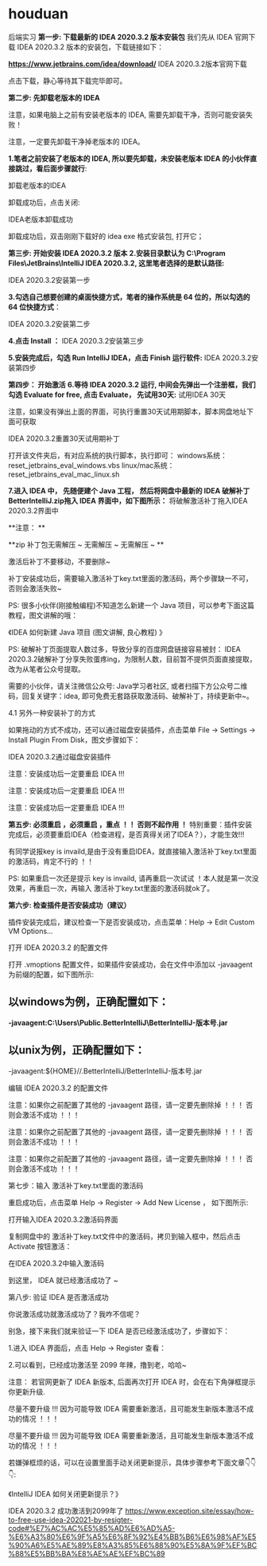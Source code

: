 # houduan
后端实习
**第一步: 下载最新的 IDEA 2020.3.2 版本安装包**
我们先从 IDEA 官网下载 IDEA 2020.3.2 版本的安装包，下载链接如下：

**https://www.jetbrains.com/idea/download/**
IDEA 2020.3.2版本官网下载

点击下载，静心等待其下载完毕即可。

**第二步: 先卸载老版本的 IDEA**


注意，如果电脑上之前有安装老版本的 IDEA, 需要先卸载干净，否则可能安装失败！

注意，一定要先卸载干净掉老版本的 IDEA。

**1.笔者之前安装了老版本的 IDEA, 所以要先卸载，未安装老版本 IDEA 的小伙伴直接跳过，看后面步骤就行**:

卸载老版本的IDEA

卸载成功后，点击关闭:

IDEA老版本卸载成功

卸载成功后，双击刚刚下载好的 idea exe 格式安装包, 打开它；

**第三步: 开始安装 IDEA 2020.3.2 版本**
**2.安装目录默认为 C:\Program Files\JetBrains\IntelliJ IDEA 2020.3.2, 这里笔者选择的是默认路径:**

IDEA 2020.3.2安装第一步

**3.勾选自己想要创建的桌面快捷方式，笔者的操作系统是 64 位的，所以勾选的 64 位快捷方式**：

IDEA 2020.3.2安装第二步

**4.点击 Install ：**
IDEA 2020.3.2安装第三步

**5.安装完成后，勾选 Run IntelliJ IDEA，点击 Finish 运行软件:**
IDEA 2020.3.2安装第四步

**第四步： 开始激活**
**6.等待 IDEA 2020.3.2 运行, 中间会先弹出一个注册框，我们勾选 Evaluate for free, 点击 Evaluate， 先试用30天:**
试用IDEA 30天

注意，如果没有弹出上面的界面，可执行重置30天试用期脚本，脚本网盘地址下面可获取

IDEA 2020.3.2重置30天试用期补丁

打开该文件夹后，有对应系统的执行脚本，执行即可：
windows系统：reset_jetbrains_eval_windows.vbs
linux/mac系统：reset_jetbrains_eval_mac_linux.sh


**7.进入 IDEA 中， 先随便建个 Java 工程， 然后将网盘中最新的 IDEA 破解补丁 BetterIntelliJ.zip拖入 IDEA 界面中，如下图所示：**
将破解激活补丁拖入IDEA 2020.3.2界面中


**注意： **

**zip 补丁包无需解压 ~ 无需解压 ~ 无需解压 ~ **

激活后补丁不要移动，不要删除~

补丁安装成功后，需要输入激活补丁key.txt里面的激活码，两个步骤缺一不可，否则会激活失败~


PS: 很多小伙伴(刚接触编程)不知道怎么新建一个 Java 项目，可以参考下面这篇教程，图文讲解的哦：

《IDEA 如何新建 Java 项目 (图文讲解, 良心教程) 》


PS: 破解补丁页面提取人数过多，导致分享的百度网盘链接容易被封： IDEA 2020.3.2破解补丁分享失败蛋疼ing，为限制人数，目前暂不提供页面直接提取，改为从笔者公众号提取。


需要的小伙伴，请关注微信公众号: Java学习者社区, 或者扫描下方公众号二维码，回复关键字：idea, 即可免费无套路获取激活码、破解补丁，持续更新中~。



4.1 另外一种安装补丁的方式

如果拖动的方式不成功，还可以通过磁盘安装插件，点击菜单 File -> Settings -> Install Plugin From Disk，图文步骤如下：

IDEA 2020.3.2通过磁盘安装插件

注意：安装成功后一定要重启 IDEA !!!

注意：安装成功后一定要重启 IDEA !!!

注意：安装成功后一定要重启 IDEA !!!

**第五步: 必须重启 ，必须重启 ，重点 ！！ 否则不起作用 ！**
特别重要：插件安装完成后，必须要重启IDEA（检查进程，是否真得关闭了IDEA？），才能生效!!!

有同学说报key is invaild,是由于没有重启IDEA，就直接输入激活补丁key.txt里面的激活码，肯定不行的 ！！


PS: 如果重启一次还是提示 key is invaild, 请再重启一次试试 ！本人就是第一次没效果，再重启一次，再输入 激活补丁key.txt里面的激活码就ok了。

**第六步: 检查插件是否安装成功（建议）**

插件安装完成后，建议检查一下是否安装成功，点击菜单：Help -> Edit Custom VM Options...

打开 IDEA 2020.3.2 的配置文件

打开 .vmoptions 配置文件，如果插件安装成功，会在文件中添加以 -javaagent 为前缀的配置，如下图所示:
## 以windows为例，正确配置如下：

**-javaagent:C:\Users\Public\.BetterIntelliJ\BetterIntelliJ-版本号.jar**
## 以unix为例，正确配置如下：

-javaagent:${HOME}//.BetterIntelliJ/BetterIntelliJ-版本号.jar


编辑 IDEA 2020.3.2 的配置文件

注意：如果你之前配置了其他的 -javaagent 路径，请一定要先删除掉 ！！！ 否则会激活不成功 ！！！

注意：如果你之前配置了其他的 -javaagent 路径，请一定要先删除掉 ！！！ 否则会激活不成功 ！！！

注意：如果你之前配置了其他的 -javaagent 路径，请一定要先删除掉 ！！！ 否则会激活不成功 ！！！

第七步：输入 激活补丁key.txt里面的激活码

重启成功后，点击菜单 Help -> Register -> Add New License ， 如下图所示:

打开输入IDEA 2020.3.2激活码界面

复制网盘中的 激活补丁key.txt文件中的激活码，拷贝到输入框中，然后点击 Activate 按钮激活：

在IDEA 2020.3.2中输入激活码

到这里， IDEA 就已经激活成功了 ~

第八步: 验证 IDEA 是否激活成功

你说激活成功就激活成功了？我咋不信呢？

别急，接下来我们就来验证一下 IDEA 是否已经激活成功了，步骤如下：

1.进入 IDEA 界面后，点击 Help -> Register 查看：



2.可以看到，已经成功激活至 2099 年辣，撸到老，哈哈~


注意： 若官网更新了 IDEA 新版本, 后面再次打开 IDEA 时，会在右下角弹框提示你更新升级.

尽量不要升级 !!! 因为可能导致 IDEA 需要重新激活，且可能发生新版本激活不成功的情况 ！！！

尽量不要升级 !!! 因为可能导致 IDEA 需要重新激活，且可能发生新版本激活不成功的情况 ！！！

若嫌弹框烦的话，可以在设置里面手动关闭更新提示，具体步骤参考下面文章👇👇👇:

《IntelliJ IDEA 如何关闭更新提示？》

IDEA 2020.3.2 成功激活到2099年了
https://www.exception.site/essay/how-to-free-use-idea-202021-by-resigter-code#%E7%AC%AC%E5%85%AD%E6%AD%A5-%E6%A3%80%E6%9F%A5%E6%8F%92%E4%BB%B6%E6%98%AF%E5%90%A6%E5%AE%89%E8%A3%85%E6%88%90%E5%8A%9F%EF%BC%88%E5%BB%BA%E8%AE%AE%EF%BC%89
